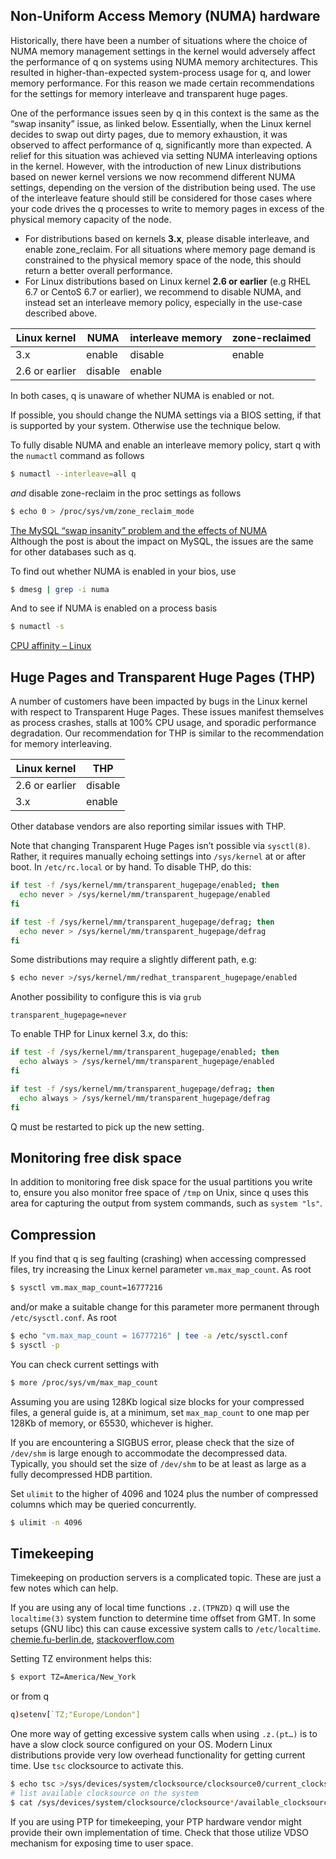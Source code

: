 ## Non-Uniform Access Memory (NUMA) hardware

Historically, there have been a number of situations where the choice of NUMA memory management settings in the kernel would adversely affect the performance of q on systems using NUMA memory architectures. This resulted in higher-than-expected system-process usage for q, and lower memory performance. For this reason we made certain recommendations for the settings for memory interleave and transparent huge pages. 

One of the performance issues seen by q in this context is the same as the “swap insanity” issue, as linked below. Essentially, when the Linux kernel decides to swap out dirty pages, due to memory exhaustion, it was observed to affect performance of q, significantly more than expected. A relief for this situation was achieved via setting NUMA interleaving options in the kernel.
However, with the introduction of new Linux distributions based on newer kernel versions we now recommend different NUMA settings, depending on the version of the distribution being used. The use of the interleave feature should still be considered for those cases where your code drives the q processes to write to memory pages in excess of the physical memory capacity of the node. 

-   For distributions based on kernels **3.x**, please disable interleave, and enable zone_reclaim. For all situations where memory page demand is constrained to the physical memory space of the node, this should return a better overall performance.  
-   For Linux distributions based on Linux kernel **2.6 or earlier** (e.g RHEL 6.7 or CentoS 6.7 or earlier), we recommend to disable NUMA, and instead set an interleave memory policy, especially in the use-case described above.

Linux kernel   | NUMA    | interleave memory | zone-reclaimed
---------------|---------|-------------------|---------------
3.x            | enable  | disable           | enable        
2.6 or earlier | disable | enable            |

In both cases, q is unaware of whether NUMA is enabled or not.

If possible, you should change the NUMA settings via a BIOS setting, if that is supported by your system. Otherwise use the technique below.

To fully disable NUMA and enable an interleave memory policy, start q with the `numactl` command as follows
```bash
$ numactl --interleave=all q
```
_and_ disable zone-reclaim in the proc settings as follows
```bash
$ echo 0 > /proc/sys/vm/zone_reclaim_mode
```
<i class="fa fa-hand-o-right"></i> [The MySQL “swap insanity” problem and the effects of NUMA](http://jcole.us/blog/archives/2010/09/28/mysql-swap-insanity-and-the-numa-architecture/)  
Although the post is about the impact on MySQL, the issues are the same for other databases such as q.

To find out whether NUMA is enabled in your bios, use
```bash
$ dmesg | grep -i numa
```
And to see if NUMA is enabled on a process basis
```bash
$ numactl -s
```

<i class="fa fa-hand-o-right"></i> [CPU affinity – Linux](cpu-affinity/#linux)


## Huge Pages and Transparent Huge Pages (THP)

A number of customers have been impacted by bugs in the Linux kernel with respect to Transparent Huge Pages. These issues manifest themselves as process crashes, stalls at 100% CPU usage, and sporadic performance degradation. Our recommendation for THP is similar to the recommendation for memory interleaving. 

Linux kernel   | THP
---------------|--------
2.6 or earlier | disable
3.x            | enable

Other database vendors are also reporting similar issues with THP.

Note that changing Transparent Huge Pages isn’t possible via `sysctl(8)`. Rather, it requires manually echoing settings into `/sys/kernel` at or after boot. In `/etc/rc.local` or by hand. To disable THP, do this:
```bash
if test -f /sys/kernel/mm/transparent_hugepage/enabled; then
  echo never > /sys/kernel/mm/transparent_hugepage/enabled
fi

if test -f /sys/kernel/mm/transparent_hugepage/defrag; then
  echo never > /sys/kernel/mm/transparent_hugepage/defrag
fi
```
Some distributions may require a slightly different path, e.g:


```bash
$ echo never >/sys/kernel/mm/redhat_transparent_hugepage/enabled
```
Another possibility to configure this is via `grub`
```
transparent_hugepage=never
```
To enable THP for Linux kernel 3.x, do this:
```bash
if test -f /sys/kernel/mm/transparent_hugepage/enabled; then
  echo always > /sys/kernel/mm/transparent_hugepage/enabled
fi

if test -f /sys/kernel/mm/transparent_hugepage/defrag; then
  echo always > /sys/kernel/mm/transparent_hugepage/defrag
fi
```

Q must be restarted to pick up the new setting.


## Monitoring free disk space

In addition to monitoring free disk space for the usual partitions you write to, ensure you also monitor free space of `/tmp` on Unix, since q uses this area for capturing the output from system commands, such as `system "ls"`.


## Compression

If you find that q is seg faulting (crashing) when accessing compressed files, try increasing the Linux kernel parameter `vm.max_map_count`. As root
```bash
$ sysctl vm.max_map_count=16777216
```
and/or make a suitable change for this parameter more permanent through `/etc/sysctl.conf`. As root
```bash
$ echo "vm.max_map_count = 16777216" | tee -a /etc/sysctl.conf
$ sysctl -p
```
You can check current settings with
```bash
$ more /proc/sys/vm/max_map_count
```
Assuming you are using 128Kb logical size blocks for your compressed files, a general guide is, at a minimum, set `max_map_count` to one map per 128Kb of memory, or 65530, whichever is higher.

If you are encountering a SIGBUS error, please check that the size of `/dev/shm` is large enough to accommodate the decompressed data. Typically, you should set the size of `/dev/shm` to be at least as large as a fully decompressed HDB partition.

Set `ulimit` to the higher of 4096 and 1024 plus the number of compressed columns which may be queried concurrently.
```bash
$ ulimit -n 4096
```


## Timekeeping

Timekeeping on production servers is a complicated topic. These are just a few notes which can help.

If you are using any of local time functions `.z.(TPNZD)` q will use the `localtime(3)` system function to determine time offset from GMT. In some setups (GNU libc) this can cause excessive system calls to `/etc/localtime`.  
<i class="fa fa-hand-o-right"></i> [chemie.fu-berlin.de](http://www.chemie.fu-berlin.de/chemnet/use/info/libc/libc_17.html#SEC301), [stackoverflow.com](http://stackoverflow.com/questions/4554271/how-to-avoid-excessive-stat-etc-localtime-calls-in-strftime-on-linux/4554302#4554302)

Setting TZ environment helps this:
```bash
$ export TZ=America/New_York
```
or from q
```q
q)setenv[`TZ;"Europe/London"]
```
One more way of getting excessive system calls when using `.z.(pt…)` is to have a slow clock source configured on your OS. Modern Linux distributions provide very low overhead functionality for getting current time. Use `tsc` clocksource to activate this.
```bash
$ echo tsc >/sys/devices/system/clocksource/clocksource0/current_clocksource
# list available clocksource on the system
$ cat /sys/devices/system/clocksource/clocksource*/available_clocksource
```
If you are using PTP for timekeeping, your PTP hardware vendor might provide their own implementation of time. Check that those utilize VDSO mechanism for exposing time to user space.


